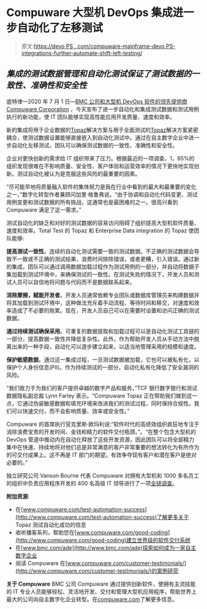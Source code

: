 # Compuware 大型机 DevOps 集成进一步自动化了左移测试

> 原文:[https://devo PS . com/compuware-mainframe-devo PS-integrations-further-automate-shift-left-testing/](https://devops.com/compuware-mainframe-devops-integrations-further-automate-shift-left-testing/)

## ***集成的测试数据管理和自动化测试保证了测试数据的一致性、准确性和安全性***

底特律—2020 年 7 月 1 日—[BMC 公司和大型机 DevOps 软件的领先提供商 Compuware Corporation](http://www.compuware.com/) ，今天宣布了进一步自动化和集成测试数据和测试用例执行的新功能，使 IT 团队能够实现高性能应用开发质量、速度和效率。

新的集成将用于企业数据的[Topaz](https://www.compuware.com/topaz-for-enterprise-data-visibility/)解决方案与用于全面测试的[Topaz](https://www.compuware.com/topaz-for-total-test-automation/)解决方案紧密耦合，使测试数据设置能够直接嵌入到自动化测试中。通过在自主数字企业中进一步自动化左移测试，团队可以确保测试数据的一致性、准确性和安全性。

企业对更快创新的需求给 IT 组织带来了压力。根据最近的一项调查，1，85%的组织发现很难在不影响质量、安全性、客户体验和运营效率的情况下更快地实现创新。测试自动化被认为是克服这些风险的最重要的因素。

“尽可能早地将质量融入软件的集体努力是我在行业中看到的最大和最重要的变化之一，”数字化转型作者兼顾问加里·格鲁弗说。“由于协调和自动化代码变更、测试用例变更和测试数据的所有挑战，这通常也是最困难的之一。很高兴看到 Compuware 满足了这一需求。”

测试自动化的缺乏和对好的测试数据的容易访问阻碍了组织提高大型机软件质量、速度和效率。Total Test 的 Topaz 和 Enterprise Data integration 的 Topaz 使团队能够:

**提高测试一致性**。连续的自动化测试需要一致的测试数据。不正确的测试数据会导致不一致或不正确的测试结果，浪费时间排除错误，或者更糟，引入错误。通过新的集成，团队可以通过调用数据加载过程作为测试用例的一部分，并自动将数据子集加载到测试环境中，来确保测试的一致性。在测试失败的情况下，开发人员和测试人员可以自信地将问题与代码而不是数据联系起来。

**消除摩擦，赋能开发者**。开发人员通常依赖专业团队或数据库管理员来构建数据并将其加载到测试环境中，这种做法充斥着手动流程、等待时间和移交，对速度和效率造成了不必要的拖累。现在，开发人员自己可以在需要时设置和访问正确的测试数据。

**通过持续测试确保采用**。可重复的数据提取和加载过程可以是自动化测试工具链的一部分，提高数据一致性并降低复杂性。此外，作为帮助开发人员从手动方法中脱离出来的一种手段，自动化可以逐步建立起来，以适当地管理采用的规模和速度。

**保护敏感数据**。通过这一集成过程，一旦测试数据被加载，它也可以被私有化，以保护个人身份信息(PII)。作为持续测试的一部分，自动化私有化降低了安全漏洞的风险。

“我们致力于为我们的客户提供卓越的数字产品和服务，”TCF 银行数字银行和测试数据隐私副总裁 Lynn Farley 表示。“Compuware Topaz 正在帮助我们做到这一点，它通过伪装敏感数据和填充环境来改进我们的测试过程，同时保持合规性。我们可以快速交付，而不会影响质量、效率或安全性。”

Compuware 的首席执行官克里斯·欧玛利说:“软件时代的高绩效组织疯狂地专注于消除浪费宝贵的开发时间、金钱和精力的软件交付瓶颈。”。“在整个包含大型机的 DevOps 管道中推动内在自动化释放了这些开发资源，因此团队可以将全部精力集中在快速、持续地将对他们总是非常满意的客户非常重要的想法转化为有所作为的可交付成果上。这不再是 IT 部门的期望。有效争夺现有客户和潜在客户是绝对必要的。”

独立研究公司 Vanson Bourne 代表 Compuware 对拥有大型机和 1000 多名员工的组织中负责应用程序开发的 400 名高级 IT 领导进行了一项[全球调查](https://resources.compuware.com/automated-testing-survey-vanson-bourne-en?utm_campaign=FY20Q3_Vanson%20Bourne%20Automated%20Testing%20Survey&utm_source=website&utm_term=automated%20testing&hsLang=en)。

**附加资源**:

*   在[www.compuware.com/test-automation-success](http://www.compuware.com/test-automation-success)了解更多关于 Topaz 测试自动化成功的信息
*   收听播客系列，帮助您在[www.compuware.com/good-coding](http://www.compuware.com/good-coding)建立世界级的软件交付系统
*   在[www.bmc.com/ade](http://www.bmc.com/ade)探索如何成为一家自主数字企业
*   阅读 Compuware 在[www.compuware.com/customer-testimonials/](http://www.compuware.com/customer-testimonials/)的案例研究

**关于 Compuware**
BMC 公司 Compuware 通过提供创新软件，使拥有主流技能的 IT 专业人员能够轻松、灵活地开发、交付和管理大型机应用程序，帮助世界上最大的公司向自主数字化企业转型。在[compuware.com](http://compuware.com/)了解更多信息。